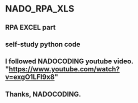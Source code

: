 # NADO_RPA_XLS
## RPA EXCEL part 
## self-study python code 
## I followed NADOCODING youtube video. "https://www.youtube.com/watch?v=exgO1LFl9x8" 
## Thanks, NADOCODING.
